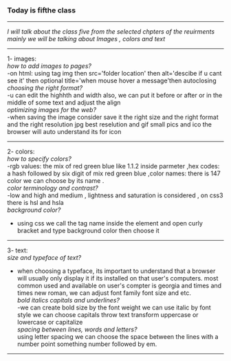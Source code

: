 ### Today is fifthe class

---

_I will talk about the class five from the selected chpters of the reuirments_
_mainly we will be talking about *Images* , *colors* and *text*_

---

1- images:<br />
_how to add images to pages?_ <br />
-on html: using tag img then src='folder location' then alt='descibe if u cant see it' then optional title='when mouse hover a message'then autoclosing <br />
_choosing the right format?_ <br />
-u can edit the highhth and width also, we can put it before or after or in the middle of some text and adjust the align <br />
_optimizing images for the web?_ <br />
-when saving the image consider save it the right size and the right format and the right resolution jpg best reselution and gif small pics and ico the browser will auto understand its for icon <br />

---

2- colors: <br />
_how to specify colors?_<br />
-rgb values: the mix of red green blue like 1.1.2 inside parmeter ,hex codes: a hash followed by six digit of mix red green blue ,color names: there is 147 color we can choose by its name . <br />
_color terminology and contrast?_ <br />
-low and high and medium , lightness and saturation is considered , on css3 there is hsl and hsla<br />
_background color?_ <br />

- using css we call the tag name inside the element and open curly bracket and type background color then choose it<br />

---

3- text: <br />
_size and typeface of text?_ <br />

- when choosing a typeface, its important to understand that a browser will usually only display it if its installed on that user's computers.
  most common used and available on user's compter is georgia and times and times new roman, we can adjust font family font size and etc.<br />
  _bold italics capitals and underlines?_ <br />
  -we can create bold size by the font weight we can use italic by font style we can choose capitals throw text transform uppercase or lowercase or capitalize <br />
  _spacing between lines, words and letters?_<br />
  using letter spacing we can choose the space between the lines with a number point something number followed by em. <br />

---
